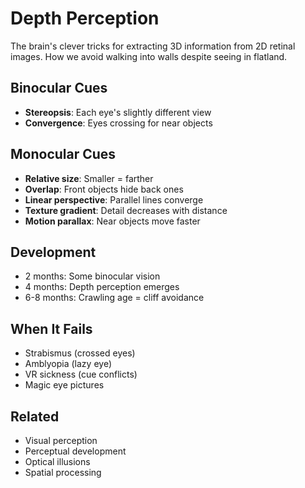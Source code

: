 # Depth Perception

The brain's clever tricks for extracting 3D information from 2D retinal images. How we avoid walking into walls despite seeing in flatland.

## Binocular Cues
- **Stereopsis**: Each eye's slightly different view
- **Convergence**: Eyes crossing for near objects

## Monocular Cues
- **Relative size**: Smaller = farther
- **Overlap**: Front objects hide back ones
- **Linear perspective**: Parallel lines converge
- **Texture gradient**: Detail decreases with distance
- **Motion parallax**: Near objects move faster

## Development
- 2 months: Some binocular vision
- 4 months: Depth perception emerges
- 6-8 months: Crawling age = cliff avoidance

## When It Fails
- Strabismus (crossed eyes)
- Amblyopia (lazy eye)
- VR sickness (cue conflicts)
- Magic eye pictures

## Related
- Visual perception
- Perceptual development
- Optical illusions
- Spatial processing